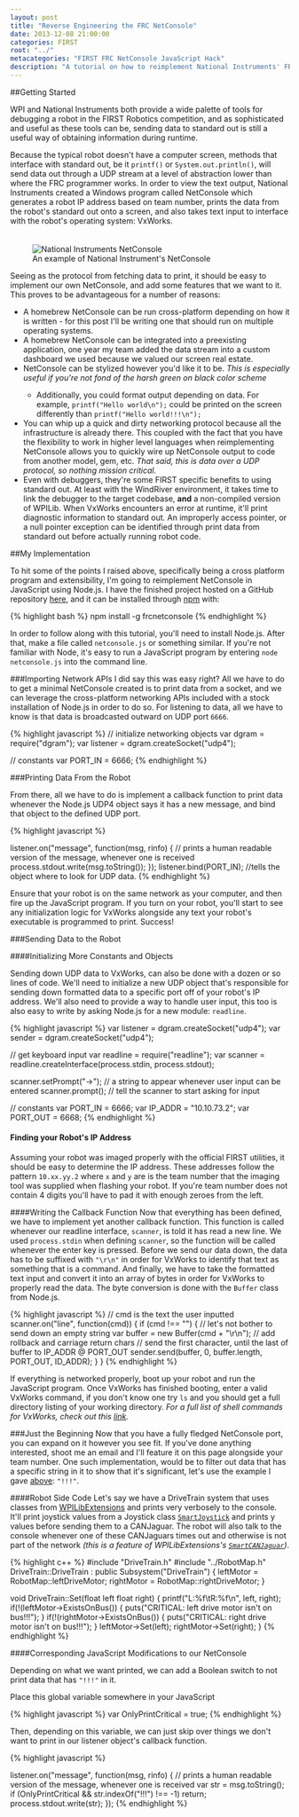 ```yaml
---
layout: post
title: "Reverse Engineering the FRC NetConsole"
date: 2013-12-08 21:00:00
categories: FIRST
root: "../"
metacategories: "FIRST FRC NetConsole JavaScript Hack"
description: "A tutorial on how to reimplement National Instruments' FRC NetConsole, and how to extend it with your own features"
---
```


##Getting Started

WPI and National Instruments both provide a wide palette of tools for debugging a robot in the FIRST Robotics competition, and as sophisticated and useful as these tools can be, sending data to standard out is still a useful way of obtaining information during runtime. 

Because the typical robot doesn't have a computer screen, methods that interface with standard out, be it `printf()` or `System.out.println()`, will send data out through a UDP stream at a level of abstraction lower than where the FRC programmer works. In order to view the text output, National Instruments created a Windows program called NetConsole which generates a robot IP address based on team number, prints the data from the robot's standard out onto a screen, and also takes text input to interface with the robot's operating system: VxWorks.

<figure style = "padding-top:20px">
	<img src = "{{ post.root }}/images/netconsole.png" alt = "National Instruments NetConsole">
	<figcaption>An example of National Instrument's NetConsole</figcaption>
</figure>

Seeing as the protocol from fetching data to print, it should be easy to implement our own NetConsole, and add some features that we want to it. This proves to be advantageous for a number of reasons:

* A homebrew NetConsole can be run cross-platform depending on how it is written - for this post I'll be writing one that should run on multiple operating systems.
* A homebrew NetConsole can be integrated into a preexisting application, one year my team added the data stream into a custom dashboard we used because we valued our screen real estate. 
* <span id ="above">NetConsole can be stylized however you'd like it to be. *This is especially useful if you're not fond of the harsh green on black color scheme*
  * Additionally, you could format output depending on data. For example, `printf("Hello world\n");` could be printed on the screen differently than `printf("Hello world!!!\n");`
* You can whip up a quick and dirty networking protocol because all the infrastructure is already there. This coupled with the fact that you have the flexibility to work in higher level languages when reimplementing NetConsole allows you to quickly wire up NetConsole output to code from another model, gem, etc. *That said, this is data over a UDP protocol, so nothing mission critical.* 
* Even with debuggers, they're some FIRST specific benefits to using standard out. At least with the WindRiver environment, it takes time to link the debugger to the target codebase, **and** a non-compiled version of WPILib. When VxWorks encounters an error at runtime, it'll print diagnostic information to standard out. An improperly access pointer, or a null pointer exception can be identified through print data from standard out before actually running robot code. 


##My Implementation

To hit some of the points I raised above, specifically being a cross platform program and extensibility, I'm going to reimplement NetConsole in JavaScript using Node.js. I have the finished project hosted on a GitHub repository <a href="https://github.com/FRCTeam1073-TheForceTeam/netconsole.js">here</a>, and it can be installed through <a href="http://npmjs.org">npm</a> with:

{% highlight bash %}
npm install -g frcnetconsole
{% endhighlight %}

In order to follow along with this tutorial, you'll need to install Node.js. After that, make a file called `netconsole.js` or something similar. If you're not familiar with Node, it's easy to run a JavaScript program by entering `node netconsole.js` into the command line.

###Importing Network APIs
I did say this was easy right? All we have to do to get a minimal NetConsole created is to print data from a socket, and we can leverage the cross-platform networking APIs included with a stock installation of Node.js in order to do so. For listening to data, all we have to know is that data is broadcasted outward on UDP port `6666`.

{% highlight javascript %}
// initialize networking objects
var dgram = require("dgram");
var listener = dgram.createSocket("udp4");

// constants
var PORT_IN = 6666;
{% endhighlight %}

###Printing Data From the Robot

From there, all we have to do is implement a callback function to print data whenever the Node.js UDP4 object says it has a new message, and bind that object to the defined UDP port.

{% highlight javascript %}

listener.on("message", function(msg, rinfo) {
	// prints a human readable version of the message, whenever one is received
	process.stdout.write(msg.toString());
});
listener.bind(PORT_IN); //tells the object where to look for UDP data.
{% endhighlight %}

Ensure that your robot is on the same network as your computer, and then fire up the JavaScript program. If you turn on your robot, you'll start to see any initialization logic for VxWorks alongside any text your robot's executable is programmed to print. Success! 

###Sending Data to the Robot

####Initializing More Constants and Objects 

Sending down UDP data to VxWorks, can also be done with a dozen or so lines of code. We'll need to initialize a new UDP object that's responsible for sending down formatted data to a specific port off of your robot's IP address. We'll also need to provide a way to handle user input, this too is also easy to write by asking Node.js for a new module: `readline`. 

{% highlight javascript %}
var listener = dgram.createSocket("udp4");
var sender = dgram.createSocket("udp4"); 

// get keyboard input
var readline = require("readline");
var scanner = readline.createInterface(process.stdin, process.stdout);

scanner.setPrompt("->"); // a string to appear whenever user input can be entered
scanner.prompt();	// tell the scanner to start asking for input

// constants
var PORT_IN = 6666;
var IP_ADDR = "10.10.73.2";
var PORT_OUT = 6668;
{% endhighlight %}

#### Finding your Robot's IP Address
Assuming your robot was imaged properly with the official FIRST utilities, it should be easy to determine the IP address. These addresses follow the pattern `10.xx.yy.2` where `x` and `y` are is the team number that the imaging tool was supplied when flashing your robot. If you're team number does not contain 4 digits you'll have to pad it with enough zeroes from the left.

####Writing the Callback Function
Now that everything has been defined, we have to implement yet another callback function. This function is called whenever our readline interface, `scanner`, is told it has read a new line. We used `process.stdin` when defining `scanner`, so the function will be called whenever the enter key is pressed. Before we send our data down, the data has to be suffixed with `"\r\n"` in order for VxWorks to identify that text as something that is a command. And finally, we have to take the formatted text input and convert it into an array of bytes in order for VxWorks to properly read the data. The byte conversion is done with the `Buffer` class from Node.js.

{% highlight javascript %}
// cmd is the text the user inputted
scanner.on("line", function(cmd)) {
	if (cmd !== "") { // let's not bother to send down an empty string
		var buffer = new Buffer(cmd + "\r\n");	// add rollback and carriage return chars
		// send the first character, until the last of buffer to IP_ADDR @ PORT_OUT
		sender.send(buffer, 0, buffer.length, PORT_OUT, ID_ADDR);
	}
}
{% endhighlight %}

If everything is networked properly, boot up your robot and run the JavaScript program. Once VxWorks has finished booting, enter a valid VxWorks command, if you don't know one try `ls` and you should get a full directory listing of your working directory. *For a full list of shell commands for VxWorks, check out this <a href ="http://csg.lbl.gov/pipermail/vxwexplo/2003-March/000762.html">link</a>.*


###Just the Beginning
Now that you  have a fully fledged NetConsole port, you can expand on it however you see fit. If you've done anything interested, shoot me an email and I'll feature it on this page alongside your team number. One such implementation, would be to filter out data that has a specific string in it to show that it's significant, let's use the example I gave <a href = "#above">above</a>: `"!!!"`.

####Robot Side Code
Let's say we have a DriveTrain system that uses classes from <a href = "https://github.com/FRCTeam1073-TheForceTeam/WPILibExtensions">WPILibExtensions</a> and prints very verbosely to the console. It'll print joystick values from a Joystick class <a href = "https://github.com/FRCTeam1073-TheForceTeam/WPILibExtensions/blob/master/SmartJoystick.h">`SmartJoystick`</a> and prints y values before sending them to a CANJaguar. The robot will also talk to the console whenever one of these CANJaguars times out and otherwise is not part of the network *(this is a feature of WPILibExtensions's <a href = "https://github.com/FRCTeam1073-TheForceTeam/WPILibExtensions/blob/master/SmartCANJaguar.h">`SmartCANJaguar`</a>)*.

{% highlight c++ %}
#include "DriveTrain.h"
#include "../RobotMap.h"
DriveTrain::DriveTrain : public Subsystem("DriveTrain") {
	leftMotor = RobotMap::leftDriveMotor;
	rightMotor = RobotMap::rightDriveMotor;	
}

void DriveTrain::Set(float left float right) {
	printf("L:%f\tR:%f\n", left, right);
	if(!(leftMotor->ExistsOnBus()) {
		puts("CRITICAL: left drive motor isn't on bus!!!");
	}
	if(!(rightMotor->ExistsOnBus()) {
		puts("CRITICAL: right drive motor isn't on bus!!!");
	}
	leftMotor->Set(left);
	rightMotor->Set(right);
}
{% endhighlight %}

####Corresponding JavaScript Modifications to our NetConsole

Depending on what we want printed, we can add a Boolean switch to not print data that has `"!!!"` in it. 

Place this global variable somewhere in your JavaScript

{% highlight javascript %}
var OnlyPrintCritical = true;
{% endhighlight %}

Then, depending on this variable, we can just skip over things we don't want to print in our listener object's callback function.

{% highlight javascript %}

listener.on("message", function(msg, rinfo) {
	// prints a human readable version of the message, whenever one is received
	var str = msg.toString();
	if (OnlyPrintCritical && str.indexOf("!!!") !== -1)
		return;
	process.stdout.write(str);
});
{% endhighlight %}
